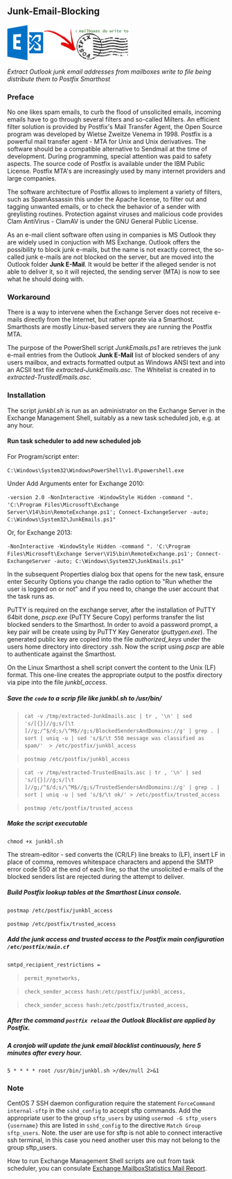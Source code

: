 ## Junk-Email-Blocking

![Junk Email Blocking](https://github.com/donkey/Junk-Email-Blocking/blob/master/junkemails.png)

_Extract Outlook junk email addresses from mailboxes write to file being distribute them to Postfix Smarthost_

### Preface
No one likes spam emails, to curb the flood of unsolicited emails, incoming emails have to go through several filters and so-called Milters. An efficient filter solution is provided by Postfix's Mail Transfer Agent, the Open Source program was developed by Wietse Zweitze Venema in 1998. Postfix is a powerful mail transfer agent - MTA for Unix and Unix derivatives. The software should be a compatible alternative to Sendmail at the time of development. During programming, special attention was paid to safety aspects. The source code of Postfix is available under the IBM Public License. Postfix MTA's are increasingly used by many internet providers and large companies.

The software architecture of Postfix allows to implement a variety of filters, such as SpamAssassin this under the Apache license, to filter out and tagging unwanted emails, or to check the behavior of a sender with greylisting routines. Protection against viruses and malicious code provides Clam AntiVirus - ClamAV is under the GNU General Public License.

As an e-mail client software often using in companies is MS Outlook they are widely used in conjuction with MS Exchange. Outlook offers the possibility to block junk e-mails, but the name is not exactly correct, the so-called junk e-mails are not blocked on the server, but are moved into the Outlook folder **Junk E-Mail**. It would be better if the alleged sender is not able to deliver it, so it will rejected, the sending server (MTA) is now to see what he should doing with.

### Workaround
There is a way to intervene when the Exchange Server does not receive e-mails directly from the Internet, but rather oprate via a Smarthost. Smarthosts are mostly Linux-based servers they are running the Postfix MTA.

The purpose of the PowerShell script _JunkEmails.ps1_ are retrieves the junk e-mail entries from the Outlook **Junk E-Mail** list of blocked senders of any users mailbox, and extracts formatted output as Windows ANSI text and into an ACSII text file _extracted-JunkEmails.asc_. The Whitelist is created in to _extracted-TrustedEmails.asc_.

### Installation
The script _junkbl.sh_ is run as an administrator on the Exchange Server in the Exchange Management Shell, suitably as a new task scheduled job, e.g. at any hour.

#### Run task scheduler to add new scheduled job
For Program/script enter:

`C:\Windows\System32\WindowsPowerShell\v1.0\powershell.exe`

Under Add Arguments enter for Exchange 2010:

`-version 2.0 -NonInteractive -WindowStyle Hidden -command ". 'C:\Program Files\Microsoft\Exchange Server\V14\bin\RemoteExchange.ps1'; Connect-ExchangeServer -auto; C:\Windows\System32\JunkEmails.ps1"`

Or, for Exchange 2013:

`-NonInteractive -WindowStyle Hidden -command ". 'C:\Program Files\Microsoft\Exchange Server\V15\bin\RemoteExchange.ps1'; Connect-ExchangeServer -auto; C:\Windows\System32\JunkEmails.ps1"`

In the subsequent Properties dialog box that opens for the new task, ensure enter Security Options you change the radio option to "Run whether the user is logged on or not" and if you need to, change the user account that the task runs as.

PuTTY is required on the exchange server, after the installation of PuTTY 64bit done, _pscp.exe_ (PuTTY Secure Copy) performs transfer the list blocked senders to the Smarthost. In order to avoid a password prompt, a key pair will be create using by PuTTY Key Generator (_puttygen.exe_). The generated public key are copied into the file _authorized_keys_ under the users home directory into directory .ssh. Now the script using _pscp_ are able to authenticate against the Smarthost.

On the Linux Smarthost a shell script convert the content to the Unix (LF) format. This one-line creates the appropriate output to the postfix directory via pipe into the file _junkbl_access_.

##### Save the `code` to a scrip file like _junkbl.sh_ to _/usr/bin/_
> `cat -v /tmp/extracted-JunkEmails.asc | tr , '\n' | sed 's/[{}]//g;s/[\t ]//g;/^$/d;s/\^M$//g;s/BlockedSendersAndDomains://g' | grep . | sort | uniq -u | sed 's/$/\t 550 message was classified as spam/'  > /etc/postfix/junkbl_access`

> `postmap /etc/postfix/junkbl_access`

> `cat -v /tmp/extracted-TrustedEmails.asc | tr , '\n' | sed 's/[{}]//g;s/[\t ]//g;/^$/d;s/\^M$//g;s/TrustedSendersAndDomains://g' | grep . | sort | uniq -u | sed 's/$/\t ok/' > /etc/postfix/trusted_access`

> `postmap /etc/postfix/trusted_access`

##### Make the script executable
`chmod +x junkbl.sh`

The stream-editor - sed converts the (CR/LF) line breaks to (LF), insert LF in place of comma, removes whitespace characters and append the SMTP error code 550 at the end of each line, so that the unsolicited e-mails of the blocked senders list are rejected during the attempt to deliver.

##### Build Postfix lookup tables at the Smarthost Linux console.
`postmap /etc/postfix/junkbl_access`

`postmap /etc/postfix/trusted_access`

##### Add the junk access and trusted access to the Postfix main configuration `/etc/postfix/main.cf`
`smtpd_recipient_restrictions =`

> `permit_mynetworks,`

> `check_sender_access hash:/etc/postfix/junkbl_access,`

> `check_sender_access hash:/etc/postfix/trusted_access,`


##### After the command `postfix reload` the Outlook Blocklist are applied by Postfix.

##### A cronjob will update the junk email blacklist continuously, here 5 minutes after every hour.
`5 * * * * root /usr/bin/junkbl.sh >/dev/null 2>&1`

### Note
CentOS 7 SSH daemon configuration require the statement `ForceCommand internal-sftp` in the `sshd_config` to accept sftp commands. Add the appropriate user to the group `sftp_users` by using `usermod -G sftp_users {username}` this are listed in `sshd_config` to the directive `Match Group sftp_users`. Note. the user are use for sftp is not able to connect interactive ssh terminal, in this case you need another user this may not belong to the group sftp_users.

How to run Exchange Management Shell scripts are out from task scheduler, you can consulate [Exchange MailboxStatistics Mail Report](http://think.unblog.ch/exchange-mailboxstatistics-mail-report/).
